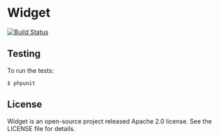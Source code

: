 Widget
======

[![Build Status](https://travis-ci.org/twinh/widget.png?branch=master)](https://travis-ci.org/twinh/widget)

Testing
-------

To run the tests:

    $ phpunit

License
-------
Widget is an open-source project released Apache 2.0 license. See the LICENSE file for details.
